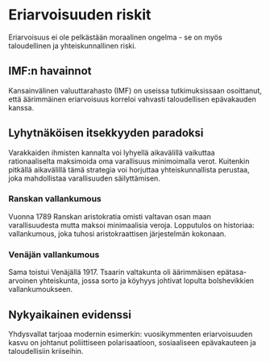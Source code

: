 # Eriarvoisuuden riskit

Eriarvoisuus ei ole pelkästään moraalinen ongelma - se on myös taloudellinen ja yhteiskunnallinen riski.

## IMF:n havainnot

Kansainvälinen valuuttarahasto (IMF) on useissa tutkimuksissaan osoittanut, että äärimmäinen eriarvoisuus korreloi vahvasti taloudellisen epävakauden kanssa.

## Lyhytnäköisen itsekkyyden paradoksi

Varakkaiden ihmisten kannalta voi lyhyellä aikavälillä vaikuttaa rationaaliselta maksimoida oma varallisuus minimoimalla verot. Kuitenkin pitkällä aikavälillä tämä strategia voi horjuttaa yhteiskunnallista perustaa, joka mahdollistaa varallisuuden säilyttämisen.

### Ranskan vallankumous

Vuonna 1789 Ranskan aristokratia omisti valtavan osan maan varallisuudesta mutta maksoi minimaalisia veroja. Lopputulos on historiaa: vallankumous, joka tuhosi aristokraattisen järjestelmän kokonaan.

### Venäjän vallankumous

Sama toistui Venäjällä 1917. Tsaarin valtakunta oli äärimmäisen epätasa-arvoinen yhteiskunta, jossa sorto ja köyhyys johtivat lopulta bolshevikkien vallankumoukseen.

## Nykyaikainen evidenssi

Yhdysvallat tarjoaa modernin esimerkin: vuosikymmenten eriarvoisuuden kasvu on johtanut poliittiseen polarisaatioon, sosiaaliseen epävakauteen ja taloudellisiin kriiseihin.
